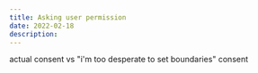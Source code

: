 ```yaml
---
title: Asking user permission
date: 2022-02-18
description:   
---
```


actual consent vs "i'm too desperate to set boundaries" consent



